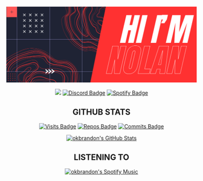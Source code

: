 [![Hi, I'm Nolan](./assets/banner.png)](#)

<div align="center">
  
  <a href="mailto:hello@brandoncodes.dev"><img src="https://img.shields.io/badge/Gmail-D14836?style=for-the-badge&logo=gmail&logoColor=white" /></a>
  [![Discord Badge](https://img.shields.io/badge/Discord-7289DA?style=for-the-badge&logo=discord&logoColor=white)](https://discord.com/users/nolans)
  [![Spotify Badge](https://img.shields.io/badge/Spotify-1ED760?&style=for-the-badge&logo=spotify&logoColor=white)](https://open.spotify.com/user/q66kn69w2gzvjp5s8e67jpcfs)
  
</div>

<div align="center">
  <h2>GITHUB STATS</h2>
</div>

<div align="center">
  
  [![Visits Badge](https://badges.strrl.dev/visits/DX4RK/DX4RK?style=for-the-badge&color=ff3131)](#)
  [![Repos Badge](https://badges.strrl.dev/repos/DX4RK?style=for-the-badge&color=ff3131)](https://github.com/DX4RK?tab=repositories)
  [![Commits Badge](https://badges.strrl.dev/commits/weekly/DX4RK?style=for-the-badge&color=ff3131)](https://github.com/okbrandon?tab=repositories)

</div>

<div align="center">

  [![okbrandon's GitHub Stats](https://github-readme-stats.vercel.app/api?username=okbrandon&show_icons=true&line_height=27&count_private=true&title_color=ffffff&text_color=c9cacc&icon_color=6E40F3&bg_color=2F3640)](#)

</div>

<div align="center">
  <h2>LISTENING TO</h2>
</div>

<div align="center">

 [![okbrandon's Spotify Music]( https://data-card-for-spotify.herokuapp.com/api/card?user_id=deustch.private&custom_title=%E2%9C%A8%20Brandon%27s%20vibing%20%E2%9C%A8&limit=5)](#)
  
</div>
